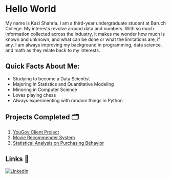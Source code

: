 # Hello World

My name is Kazi Shahria. I am a third-year undergraduate student at Baruch College. My interests revolve around data and numbers. With so much information collected across the industry, it makes me wonder how much is known and unknown, and what can be done or what the limitations are, if any. I am always improving my background in programming, data science, and math as they relate back to my interests.

## Quick Facts About Me:
- Studying to become a Data Scientist
- Majoring in Statistics and Quantitative Modeling
- Minoring in Computer Science
- Loves playing chess
- Always experimenting with random things in Python

## Projects Completed 🗂️
1. [YouGov Client Project](https://github.com/kaziis/YouGov_)
2. [Movie Recommender System](https://github.com/kaziis/Movie_System)
3. [Statistical Analysis on Purchasing Behavior](https://github.com/kaziis/R_Programming/blob/main/Research%20Paper.pdf)
## Links 🔗
[![LinkedIn](https://img.shields.io/badge/LinkedIn-0A66C2?style=for-the-badge&logo=linkedin&logoColor=white)](https://www.linkedin.com/in/kazishahria/)
